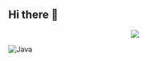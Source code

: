 ## Hi there 👋

<!--
**Oceankok/Oceankok** is a ✨ _special_ ✨ repository because its `README.md` (this file) appears on your GitHub profile.

Here are some ideas to get you started:

- 🔭 I’m currently working on ...
- 🌱 I’m currently learning ...
- 👯 I’m looking to collaborate on ...
- 🤔 I’m looking for help with ...
- 💬 Ask me about ...
- 📫 How to reach me: ...
- 😄 Pronouns: ...
- ⚡ Fun fact: ...
-->
<div align="center">
  <img src="https://github.com/Oceankok/Oceankok/assets/ChatGPT Image 2025년 4월 23일 오후 10_32_45.png" />
</div>


![Java](https://img.shields.io/badge/Java-007396.svg?&style=for-the-badge&logo=Java&logoColor=white)
